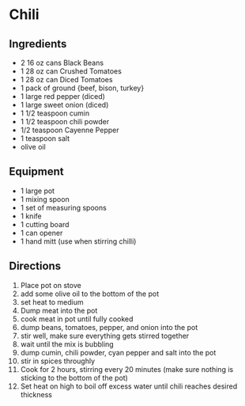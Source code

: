 # Chili

## Ingredients
* 2 16 oz cans Black Beans
* 1 28 oz can Crushed Tomatoes
* 1 28 oz can Diced Tomatoes
* 1 pack of ground {beef, bison, turkey}
* 1 large red pepper (diced)
* 1 large sweet onion (diced)
* 1 1/2 teaspoon cumin
* 1 1/2 teaspoon chili powder
* 1/2 teaspoon Cayenne Pepper
* 1 teaspoon salt
* olive oil

## Equipment
* 1 large pot
* 1 mixing spoon
* 1 set of measuring spoons
* 1 knife
* 1 cutting board
* 1 can opener
* 1 hand mitt (use when stirring chilli)

## Directions

1) Place pot on stove
2) add some olive oil to the bottom of the pot
3) set heat to medium
4) Dump meat into the pot
5) cook meat in pot until fully cooked
6) dump beans, tomatoes, pepper, and onion into the pot
7) stir well, make sure everything gets stirred together
8) wait until the mix is bubbling
9) dump cumin, chili powder, cyan pepper and salt into the pot
10) stir in spices throughly
11) Cook for 2 hours, stirring every 20 minutes (make sure nothing is sticking to the bottom of the pot)
12) Set heat on high to boil off excess water until chili reaches desired thickness






